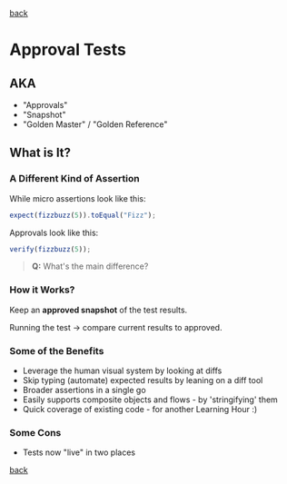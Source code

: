 [back](index.md)

# Approval Tests

## AKA

-   "Approvals"
-   "Snapshot"
-   "Golden Master" / "Golden Reference"

## What is It?

### A Different Kind of Assertion

While micro assertions look like this:

```ts
expect(fizzbuzz(5)).toEqual("Fizz");
```

Approvals look like this:

```ts
verify(fizzbuzz(5));
```

> **Q:** What's the main difference?

### How it Works?

Keep an **approved snapshot** of the test results.

Running the test -> compare current results to approved.

### Some of the Benefits

-   Leverage the human visual system by looking at diffs
-   Skip typing (automate) expected results by leaning on a diff tool
-   Broader assertions in a single go
-   Easily supports composite objects and flows - by 'stringifying' them
-   Quick coverage of existing code - for another Learning Hour :)

### Some Cons

-   Tests now "live" in two places

[back](index.md)
